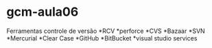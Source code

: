 # gcm-aula06

Ferramentas controle de versão
*RCV
*perforce
*CVS
*Bazaar
*SVN
*Mercurial
*Clear Case
*GitHub
*BitBucket
*visual studio services
